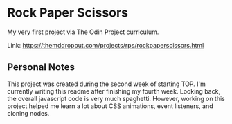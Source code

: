 # Rock Paper Scissors
My very first project via The Odin Project curriculum.

Link: https://themddropout.com/projects/rps/rockpaperscissors.html

## Personal Notes
This project was created during the second week of starting TOP. I'm currently writing this readme after finishing my fourth week. Looking back, the overall javascript code is very much spaghetti. However, working on this project helped me learn a lot about CSS animations, event listeners, and cloning nodes. 